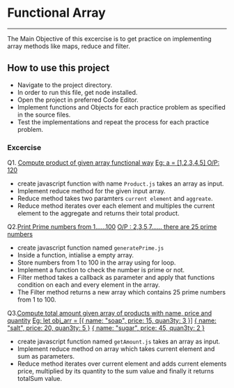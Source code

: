# Functional Array

---

The Main Objective of this excercise is to get practice on implementing array methods like maps, reduce and filter.

## How to use this project

- Navigate to the project directory.
- In order to run this file, get node installed.
- Open the project in preferred Code Editor.
- Implement functions and Objects for each practice problem as specified in the source files.
- Test the implementations and repeat the process for each practice problem.

### Excercise

Q1. [Compute product of given array functional way](#)
[Eg: a = [1,2,3,4,5] O/P: 120](#)

- create javascript function with name `Product.js` takes an array as input.
- Implement reduce method for the given input array.
- Reduce method takes two paramters `current element` and `aggreate`.
- Reduce method iterates over each element and multiples the current element to the aggregate and returns their total product.

Q2.[Print Prime numbers from 1……100](#)
[O/P : 2,3,5,7…… there are 25 prime numbers](#)

- create javascript function named `generatePrime.js`
- Inside a function, intialise a empty array.
- Store numbers from 1 to 100 in the array using for loop.
- Implement a function to check the number is prime or not.
- Filter method takes a callback as parameter and apply that functions condition on each and every element in the array.
- The Filter method returns a new array which contains 25 prime numbers from 1 to 100.

Q3.[Compute total amount given array of products with name, price and quantity](#)
[Eg: let obj_arr = [{ name: "soap", price: 15, quan3ty: 3 }]](#)
[{ name: "salt", price: 20, quan3ty: 5 }](#)
[{ name: "sugar", price: 45, quan3ty: 2 }](#)

- create javascript function named `getAmount.js` takes an array as input.
- Implement reduce method on array which takes current element and sum as parameters.
- Reduce method iterates over current element and adds current elements price, multiplied by its quantity to the sum value and finally it returns totalSum value.
